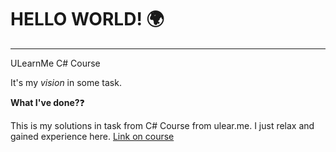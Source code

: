 # HELLO WORLD! :earth_africa:
**********
ULearnMe C# Course

It's my *vision* in some task.

**What I've done?**:question:

This is my solutions in task from C# Course from ulear.me.
I just relax and gained experience here.
[Link on course](https://ulearn.me/)